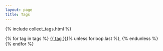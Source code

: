 ```yaml
---
layout: page
title: Tags
---
```


{% include collect_tags.html %}

<div>
  <i class="fa fa-tags"></i>
  {% for tag in tags %}
  <a href="{{ site.baseurl }}/tag/{{ tag | slugify }}">{{ tag }}</a>{% unless forloop.last %}, {% endunless %}
  {% endfor %}
</div>
